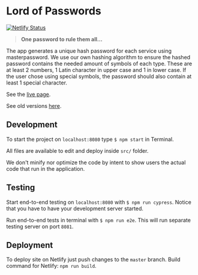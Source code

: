 # Lord of Passwords

[![Netlify Status](https://api.netlify.com/api/v1/badges/afb7858b-8b7a-44b2-8927-3488748bb000/deploy-status)](https://app.netlify.com/sites/lordofpasswords/deploys)

> **One password to rule them all…**

The app generates a unique hash password for each service using masterpassword.
We use our own hashing algorithm to ensure the hashed password contains the needed amount of symbols of each type.
These are at least 2 numbers, 1 Latin character in upper case and 1 in lower case.
If the user chose using special symbols, the password should also contain at least 1 special character.

See the [live page](https://lordofpasswords.netlify.com/).

See old versions [here](https://pw.netlify.com).

## Development

To start the project on `localhost:8080` type `$ npm start` in Terminal.

All files are available to edit and deploy inside `src/` folder.

We don't minify nor optimize the code by intent to show users the actual code that run in the application.

## Testing

Start end-to-end testing on `localhost:8080` with `$ npm run cypress`.
Notice that you have to have your development server started.

Run end-to-end tests in terminal with `$ npm run e2e`.
This will run separate testing server on port `8081`.

## Deployment

To deploy site on Netlify just push changes to the `master` branch.
Build command for Netlify: `npm run build`.
